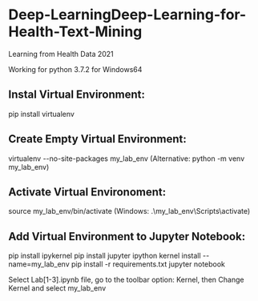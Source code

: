 # Deep-LearningDeep-Learning-for-Health-Text-Mining
Learning from Health Data 2021


Working for python 3.7.2 for Windows64

## Instal Virtual Environment:
  pip install virtualenv

## Create Empty Virtual Environment:
  virtualenv --no-site-packages my_lab_env (Alternative: python -m venv my_lab_env)

## Activate Virtual Environoment:
  source my_lab_env/bin/activate (Windows: .\my_lab_env\Scripts\activate)

## Add Virtual Environment to Jupyter Notebook:
  pip install ipykernel
  pip install jupyter
  ipython kernel install --name=my_lab_env
  pip install -r requirements.txt
  jupyter notebook

Select Lab[1-3].ipynb file, go to the toolbar option: Kernel, then Change Kernel and select my_lab_env
